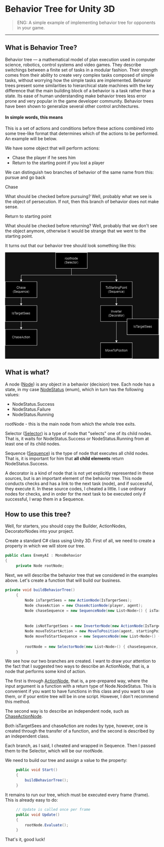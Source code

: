 # Behavior Tree for Unity 3D
>ENG: A simple example of implementing behavior tree for opponents in your game.
____

## What is Behavior Tree?

Behavior tree — a mathematical model of plan execution used in computer science, robotics, control systems and video games. They describe switchings between a finite set of tasks in a modular fashion. Their strength comes from their ability to create very complex tasks composed of simple tasks, without worrying how the simple tasks are implemented. Behavior trees present some similarities to hierarchical state machines with the key difference that the main building block of a behavior is a task rather than a state. Its ease of human understanding make behavior trees less error prone and very popular in the game developer community. Behavior trees have been shown to generalize several other control architectures.

#### In simple words, this means

This is a set of actions and conditions before these actions combined into some tree-like format that determines which of the actions to be performed. An example will be below.

We have some object that will perform actions:

  - Chase the player if he sees him
  - Return to the starting point if you lost a player

We can distinguish two branches of behavior of the same name from this: pursue and go back

Chase

What should be checked before pursuing? Well, probably what we see is the object of persecution. If not, then this branch of behavior does not make sense.

Return to starting point

What should be checked before returning? Well, probably that we don't see the object anymore, otherwise it would be strange that we went to the starting point.

It turns out that our behavior tree should look something like this:

![Tree Example Image](tree-example.png "Tree Example")

## What is what?

A node ([Node](Builder/Node.cs)) is any object in a behavior (decision) tree. Each node has a state, in my case [NodeStatus](Builder/Node.cs) (enum), which in turn has the following values:

  - NodeStatus.Success
  - NodeStatus.Failure
  - NodeStatus.Running

rootNode - this is the main node from which the whole tree exits.

Selector ([Selector](Builder/SelectorNode.cs)) is a type of node that "selects" one of its child nodes. That is, it waits for NodeStatus.Success or NodeStatus.Running from at least one of its child nodes.


Sequence ([Sequence](Builder/SequenceNode.cs)) is the type of node that executes all child nodes. That is, it is important for him that __all child elements__ return NodeStatus.Success.


A decorator is a kind of node that is not yet explicitly represented in these sources, but is an important element of the behavior tree. This node conducts checks and has a link to the next task (node), and if successful, they execute it. In these source codes, I cheated a little. I use ordinary nodes for checks, and in order for the next task to be executed only if successful, I wrap them in a Sequence.

## How to use this tree?

Well, for starters, you should copy the Builder, ActionNodes, DecoratorNodes into your project.

Create a standard C# class using Unity 3D. First of all, we need to create a property in which we will store our tree.

```C#
public class EnemyAI : MonoBehavior
{
     private Node rootNode;
```

Next, we will describe the behavior tree that we considered in the examples above. Let's create a function that will build our business.

```C#
private void buildBehaviorTree()
     {
         Node isTargetSees = new ActionNode(IsTargerSees);
         Node chaseAction = new ChaseActionNode(player, agent);
         Node chaseSequence = new SequenceNode(new List<Node>() { isTargetSees, chaseAction });


         Node isNotTargetSees = new InverterNode(new ActionNode(IsTargerSees));
         Node moveToStartAction = new MoveToPosition(agent, startingPoint);
         Node moveToStartSequence = new SequenceNode(new List<Node>() { isNotTargetSees, moveToStartAction });

         rootNode = new SelectorNode(new List<Node>() { chaseSequence, moveToNoiseSequence, moveToStartSequence });
     }
```
We see how our two branches are created. I want to draw your attention to the fact that I suggested two ways to describe an ActionNode, that is, a node that performs some kind of action.

The first is through [ActionNode](Builder/ActionNode.cs), that is, a pre-prepared way, where the input argument is a function with a return type of Node.NodeStatus. This is convenient if you want to have functions in this class and you want to use them, or if your entire tree will be in one script. However, I don't recommend this method.

The second way is to describe an independent node, such as [ChaseActionNode](ActionNodes/ChaseActionNode.cs).

Both isTargetSees and chaseAction are nodes by type, however, one is created through the transfer of a function, and the second is described by an independent class.

Each branch, as I said, I cheated and wrapped in Sequence. Then I passed them to the Selector, which will be our rootNode.

We need to build our tree and assign a value to the property:

```C#
     public void Start()
     {
         buildBehaviorTree();
     }
```

It remains to run our tree, which must be executed every frame (frame). This is already easy to do:

```C#
     // Update is called once per frame
     public void Update()
     {
         rootNode.Evaluate();
     }
```

That's it, good luck!